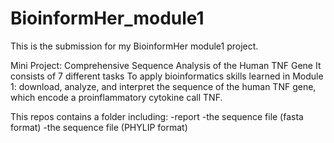 # BioinformHer_module1
This is the submission for my BioinformHer module1 project.

Mini Project: Comprehensive Sequence Analysis of the Human TNF Gene
It consists of 7 different tasks To apply bioinformatics skills learned in Module 1: download, analyze, and interpret the sequence of the human TNF gene, which encode a proinflammatory cytokine call TNF.

This repos contains a folder including:
-report 
-the sequence file (fasta format)
-the sequence file (PHYLIP format)
